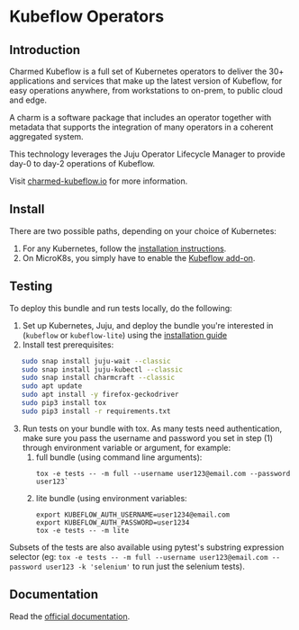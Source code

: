 # Kubeflow Operators

## Introduction

Charmed Kubeflow is a full set of Kubernetes operators to deliver the 30+ applications and services
that make up the latest version of Kubeflow, for easy operations anywhere, from workstations to
on-prem, to public cloud and edge.

A charm is a software package that includes an operator together with metadata that supports the
integration of many operators in a coherent aggregated system.

This technology leverages the Juju Operator Lifecycle Manager to provide day-0 to day-2 operations
of Kubeflow.

Visit [charmed-kubeflow.io][charmedkf] for more information.

## Install

There are two possible paths, depending on your choice of Kubernetes:

1. For any Kubernetes, follow the [installation instructions][install].
1. On MicroK8s, you simply have to enable the [Kubeflow add-on][addon].

## Testing

To deploy this bundle and run tests locally, do the following:

1. Set up Kubernetes, Juju, and deploy the bundle you're interested in (`kubeflow` or
   `kubeflow-lite`) using the [installation guide](https://charmed-kubeflow.io/docs/install/)
1. Install test prerequisites:

```bash
   sudo snap install juju-wait --classic
   sudo snap install juju-kubectl --classic
   sudo snap install charmcraft --classic
   sudo apt update
   sudo apt install -y firefox-geckodriver
   sudo pip3 install tox
   sudo pip3 install -r requirements.txt
```

3. Run tests on your bundle with tox. As many tests need authentication, make sure you pass the
   username and password you set in step (1) through environment variable or argument, for example:
   1. full bundle (using command line arguments):
      ```
      tox -e tests -- -m full --username user123@email.com --password user123`
      ```
   1. lite bundle (using environment variables:
      ```
      export KUBEFLOW_AUTH_USERNAME=user1234@email.com
      export KUBEFLOW_AUTH_PASSWORD=user1234
      tox -e tests -- -m lite
      ```

Subsets of the tests are also available using pytest's substring expression selector (eg:
`tox -e tests -- -m full --username user123@email.com --password user123 -k 'selenium'` to run just
the selenium tests).

## Documentation

Read the [official documentation][docs].

[addon]: https://microk8s.io/docs/addon-kubeflow
[charmedkf]: https://charmed-kubeflow.io/
[docs]: https://charmed-kubeflow.io/docs/
[install]: https://charmed-kubeflow.io/docs/install
